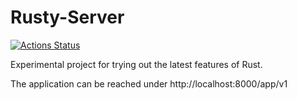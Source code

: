 Rusty-Server
================

[![Actions Status](https://github.com/Elopteryx/yas-shop/workflows/Rusty%20Server%20CI/badge.svg)](https://github.com/Elopteryx/rusty-server/actions)

Experimental project for trying out the latest features of Rust.

The application can be reached under http://localhost:8000/app/v1